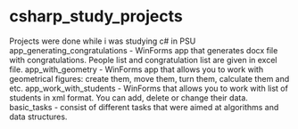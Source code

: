 # csharp_study_projects
Projects were done while i was studying c# in PSU
app_generating_congratulations - WinForms app that generates docx file with congratulations. People list and congratulation list are given in excel file.
app_with_geometry - WinForms app that allows you to work with geometrical figures: create them, move them, turn them, calculate them and etc.
app_work_with_students - WinForms that allows you to work with list of students in xml format. You can add, delete or change their data.
basic_tasks - consist of different tasks that were aimed at algorithms and data structures.
